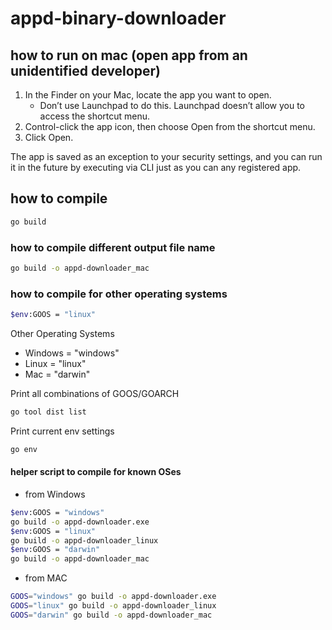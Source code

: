 # appd-binary-downloader

## how to run on mac (open app from an unidentified developer)

1. In the Finder  on your Mac, locate the app you want to open.
    - Don’t use Launchpad to do this. Launchpad doesn’t allow you to access the shortcut menu.
2. Control-click the app icon, then choose Open from the shortcut menu.
3. Click Open.

The app is saved as an exception to your security settings, and you can run it in the future by executing via CLI just as you can any registered app.

## how to compile

```bash
go build
```

### how to compile different output file name

```bash
go build -o appd-downloader_mac
```

### how to compile for other operating systems

```bash
$env:GOOS = "linux"
```

Other Operating Systems

- Windows = "windows"
- Linux = "linux"
- Mac = "darwin"

Print all combinations of GOOS/GOARCH

```bash
go tool dist list
```

Print current env settings

```bash
go env
```

#### helper script to compile for known OSes

- from Windows

```bash
$env:GOOS = "windows"
go build -o appd-downloader.exe
$env:GOOS = "linux"
go build -o appd-downloader_linux
$env:GOOS = "darwin"
go build -o appd-downloader_mac
```

- from MAC

```bash
GOOS="windows" go build -o appd-downloader.exe
GOOS="linux" go build -o appd-downloader_linux
GOOS="darwin" go build -o appd-downloader_mac
```
